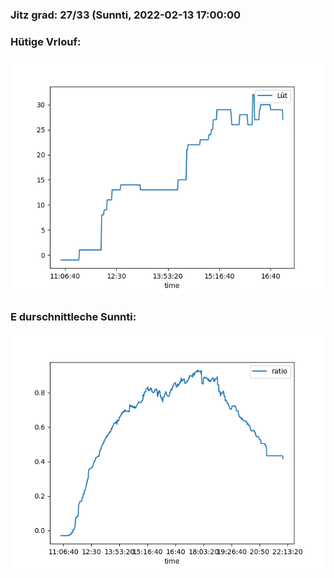 ### Jitz grad: 27/33 (Sunnti, 2022-02-13 17:00:00

### Hütige Vrlouf:
![Graph](Today.png)

### E durschnittleche Sunnti:
![Graph](Sunnti.png)